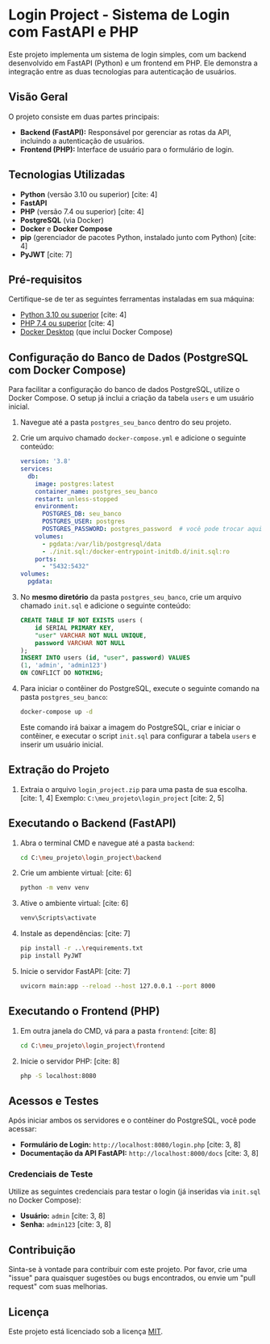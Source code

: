 # Login Project - Sistema de Login com FastAPI e PHP

Este projeto implementa um sistema de login simples, com um backend desenvolvido em FastAPI (Python) e um frontend em PHP. Ele demonstra a integração entre as duas tecnologias para autenticação de usuários.

## Visão Geral

O projeto consiste em duas partes principais:

* **Backend (FastAPI):** Responsável por gerenciar as rotas da API, incluindo a autenticação de usuários.
* **Frontend (PHP):** Interface de usuário para o formulário de login.

## Tecnologias Utilizadas

* **Python** (versão 3.10 ou superior) [cite: 4]
* **FastAPI**
* **PHP** (versão 7.4 ou superior) [cite: 4]
* **PostgreSQL** (via Docker)
* **Docker** e **Docker Compose**
* **pip** (gerenciador de pacotes Python, instalado junto com Python) [cite: 4]
* **PyJWT** [cite: 7]

## Pré-requisitos

Certifique-se de ter as seguintes ferramentas instaladas em sua máquina:

* [Python 3.10 ou superior](https://www.python.org/downloads/) [cite: 4]
* [PHP 7.4 ou superior](https://windows.php.net/download) [cite: 4]
* [Docker Desktop](https://www.docker.com/products/docker-desktop) (que inclui Docker Compose)

## Configuração do Banco de Dados (PostgreSQL com Docker Compose)

Para facilitar a configuração do banco de dados PostgreSQL, utilize o Docker Compose. O setup já inclui a criação da tabela `users` e um usuário inicial.

1.  Navegue até a pasta `postgres_seu_banco` dentro do seu projeto.
2.  Crie um arquivo chamado `docker-compose.yml` e adicione o seguinte conteúdo:

    ```yaml
    version: '3.8'
    services:
      db:
        image: postgres:latest
        container_name: postgres_seu_banco
        restart: unless-stopped
        environment:
          POSTGRES_DB: seu_banco
          POSTGRES_USER: postgres
          POSTGRES_PASSWORD: postgres_password  # você pode trocar aqui
        volumes:
          - pgdata:/var/lib/postgresql/data
          - ./init.sql:/docker-entrypoint-initdb.d/init.sql:ro
        ports:
          - "5432:5432"
    volumes:
      pgdata:
    ```

3.  No **mesmo diretório** da pasta `postgres_seu_banco`, crie um arquivo chamado `init.sql` e adicione o seguinte conteúdo:

    ```sql
    CREATE TABLE IF NOT EXISTS users (
        id SERIAL PRIMARY KEY,
        "user" VARCHAR NOT NULL UNIQUE,
        password VARCHAR NOT NULL
    );
    INSERT INTO users (id, "user", password) VALUES
    (1, 'admin', 'admin123')
    ON CONFLICT DO NOTHING;
    ```

4.  Para iniciar o contêiner do PostgreSQL, execute o seguinte comando na pasta `postgres_seu_banco`:
    ```bash
    docker-compose up -d
    ```
    Este comando irá baixar a imagem do PostgreSQL, criar e iniciar o contêiner, e executar o script `init.sql` para configurar a tabela `users` e inserir um usuário inicial.

## Extração do Projeto

1.  Extraia o arquivo `login_project.zip` para uma pasta de sua escolha. [cite: 1, 4]
    Exemplo: `C:\meu_projeto\login_project` [cite: 2, 5]

## Executando o Backend (FastAPI)

1.  Abra o terminal CMD e navegue até a pasta `backend`:
    ```bash
    cd C:\meu_projeto\login_project\backend
    ```
2.  Crie um ambiente virtual: [cite: 6]
    ```bash
    python -m venv venv
    ```
3.  Ative o ambiente virtual: [cite: 6]
    ```bash
    venv\Scripts\activate
    ```
4.  Instale as dependências: [cite: 7]
    ```bash
    pip install -r ..\requirements.txt
    pip install PyJWT
    ```
5.  Inicie o servidor FastAPI: [cite: 7]
    ```bash
    uvicorn main:app --reload --host 127.0.0.1 --port 8000
    ```

## Executando o Frontend (PHP)

1.  Em outra janela do CMD, vá para a pasta `frontend`: [cite: 8]
    ```bash
    cd C:\meu_projeto\login_project\frontend
    ```
2.  Inicie o servidor PHP: [cite: 8]
    ```bash
    php -S localhost:8080
    ```

## Acessos e Testes

Após iniciar ambos os servidores e o contêiner do PostgreSQL, você pode acessar:

* **Formulário de Login:** `http://localhost:8080/login.php` [cite: 3, 8]
* **Documentação da API FastAPI:** `http://localhost:8000/docs` [cite: 3, 8]

### Credenciais de Teste

Utilize as seguintes credenciais para testar o login (já inseridas via `init.sql` no Docker Compose):

* **Usuário:** `admin` [cite: 3, 8]
* **Senha:** `admin123` [cite: 3, 8]

## Contribuição

Sinta-se à vontade para contribuir com este projeto. Por favor, crie uma "issue" para quaisquer sugestões ou bugs encontrados, ou envie um "pull request" com suas melhorias.

## Licença

Este projeto está licenciado sob a licença [MIT](https://opensource.org/licenses/MIT).
